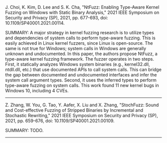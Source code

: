 J. Choi, K. Kim, D. Lee and S. K. Cha, "NtFuzz: Enabling Type-Aware Kernel Fuzzing on Windows with Static Binary Analysis," 2021 IEEE Symposium on Security and Privacy (SP), 2021, pp. 677-693, doi: 10.1109/SP40001.2021.00114.

SUMMARY: A major strategy in kernel fuzzing research is to utilize types and dependencies of system calls to perform type-aware fuzzing. This is easily achieved in Linux kernel fuzzers, since Linux is open-source. The same is not true for Windows; system calls in Windows are generally unknown and undocumented. In this paper, the authors propose NtFuzz, a type-aware kernel fuzzing framework. The fuzzer operates in two steps. First, it statically analyzes Windows system binaries (e.g., kernel32.dll, ntdll.dll, etc.) that use documented APIs to call system calls. This can bridge the gap between documented and undocumented interfaces and infer the system call argument types. Second, it uses the inferred types to perform type-aware fuzzing on system calls. This work found 11 new kernel bugs in Windows 10, including 4 CVEs.  

<hr/>

Z. Zhang, W. You, G. Tao, Y. Aafer, X. Liu and X. Zhang, "StochFuzz: Sound and Cost-effective Fuzzing of Stripped Binaries by Incremental and Stochastic Rewriting," 2021 IEEE Symposium on Security and Privacy (SP), 2021, pp. 659-676, doi: 10.1109/SP40001.2021.00109.

SUMMARY: TODO.

<hr/>
